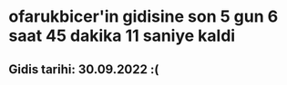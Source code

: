 # ofarukbicer'in gidisine son 5 gun 6 saat 45 dakika 11 saniye kaldi

## Gidis tarihi: 30.09.2022 :(